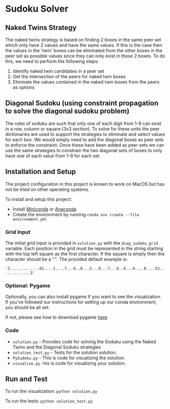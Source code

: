 # Sudoku Solver

## Naked Twins Strategy

   The naked twins strategy is based on finding 2 boxes in the same peer set which only have 2 values and have the same values. If this
   is the case then the values in the 'twin' boxes can be eliminated from the other boxes in the peer set as possible values since they can only
   exist in those 2 boxes. To do this, we need to perform the following steps:

   1. Identify naked twin candidates in a peer set
   2. Get the intersection of the peers for naked twin boxes
   3. Eliminate the values contained in the naked twin boxes from the peers as options

## Diagonal Sudoku (using constraint propagation to solve the diagonal sudoku problem)

   The rules of soduku are such that only one of each digit from 1-9 can exist in a row, column or square (3x3 section). To solve for these units
   the peer dictionaries are used to support the strategies to eliminate and select values for each box. We would simply need to add the diagonal
   boxes as peer sets to enforce the constraint. Once these have been added as peer sets we can use the same strategies to constrain the two
   diagonal sets of boxes to only have one of each value from 1-9 for each set.

## Installation and Setup

   The project configuration in this project is known to work on MacOS but has not be tried on other operating systems.

   To install and setup this project:

   * Install [Miniconda](https://docs.conda.io/en/latest/miniconda.html) or [Anaconda](https://docs.anaconda.com/anaconda/install/)
   * Create the environment by running `conda env create --file environment.yml`

### Grid Input

The initial grid input is provided in `solution.py` with the `diag_sudoku_grid` variable. Each position in the grid must be represented in the string starting with the top left square as the first character. If the square is empty then the character should be a ".". The provided default example is:

`'2.............62....1....7...6..8...3...9...7...6..4...4....8....52.............3'`

### Optional: Pygame

Optionally, you can also install pygame if you want to see the visualization. If you've followed our instructions for setting up our conda environment, you should be all set.

If not, please see how to download pygame [here](http://www.pygame.org/download.shtml).

### Code

* `solution.py` - Provides code for solving the Soduku using the Naked Twins and the Diagonal Soduku strategies
* `solution_test.py` - Tests for the solution solution.
* `PySudoku.py` - This is code for visualizing the solution.
* `visualize.py` -his is code for visualizing your solution.

## Run and Test

To run the visualization: `python solution.py`

To run the tests: `python solution_test.py`
